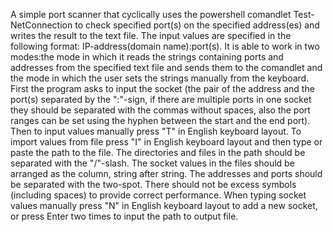 A simple port scanner that cyclically uses the powershell comandlet Test-NetConnection to check specified port(s) on the specified address(es) and writes the result to the text file. The input values are specified in the following format: IP-address(domain name):port(s). It is able to work in two modes:the mode in which it reads the strings containing ports and addresses from the specified text file and sends them to the comandlet and the mode in which the user sets the strings manually from the keyboard. First the program asks to input the socket (the pair of the address and the port(s) separated by the ":"-sign, if there are multiple ports in one socket they should be separated with the commas without spaces, also the port ranges can be set using the hyphen between the start and the end port). Then to input values manually press "T" in English keyboard layout. To import values from file press "I" in English keyboard layout and then type or paste the path to the file. The directories and files in the path should be separated with the "/"-slash. The socket values in the files should be arranged as the column, string after string. The addresses and ports should be separated with the two-spot. There should not be excess symbols (including spaces) to provide correct performance. When typing socket values manually press "N" in English keyboard layout to add a new socket, or press Enter two times to input the path to output file.
